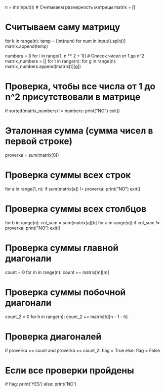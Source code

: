 n = int(input())  # Считываем размерность матрицы
matrix = []

# Считываем саму матрицу
for k in range(n):
    temp = [int(num) for num in input().split()]
    matrix.append(temp)

numbers = [i for i in range(1, n ** 2 + 1)]  # Список чисел от 1 до n^2
matrix_numbers = []
for t in range(n):
    for g in range(n):
        matrix_numbers.append(matrix[t][g])

# Проверка, чтобы все числа от 1 до n^2 присутствовали в матрице
if sorted(matrix_numbers) != numbers:
    print("NO")
    exit()

# Эталонная сумма (сумма чисел в первой строке)
proverka = sum(matrix[0])

# Проверка суммы всех строк
for a in range(1, n):
    if sum(matrix[a]) != proverka:
        print("NO")
        exit()

# Проверка суммы всех столбцов
for b in range(n):
    col_sum = sum(matrix[a][b] for a in range(n))
    if col_sum != proverka:
        print("NO")
        exit()

# Проверка суммы главной диагонали
count = 0
for m in range(n):
    count += matrix[m][m]

# Проверка суммы побочной диагонали
count_2 = 0
for h in range(n):
    count_2 += matrix[h][n - 1 - h]

# Проверка диагоналей
if proverka == count and proverka == count_2:
    flag = True
else:
    flag = False

# Если все проверки пройдены
if flag:
    print('YES')
else:
    print('NO')
